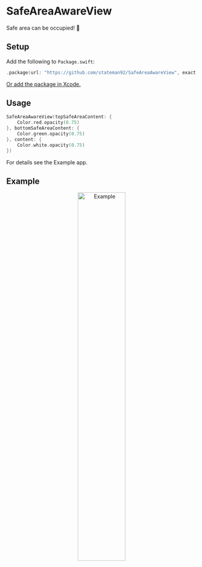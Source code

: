 # SafeAreaAwareView
Safe area can be occupied! 💝

## Setup

Add the following to `Package.swift`:

```swift
.package(url: "https://github.com/stateman92/SafeAreaAwareView", exact: .init(0, 0, 2))
```

[Or add the package in Xcode.](https://developer.apple.com/documentation/xcode/adding-package-dependencies-to-your-app)

## Usage

```swift
SafeAreaAwareView(topSafeAreaContent: {
    Color.red.opacity(0.75)
}, bottomSafeAreaContent: {
    Color.green.opacity(0.75)
}, content: {
    Color.white.opacity(0.75)
})
```

For details see the Example app.

## Example

<p style="text-align:center;"><img src="https://github.com/stateman92/SafeAreaAwareView/blob/main/Resources/screenshot.png?raw=true" width="50%" alt="Example"></p>
